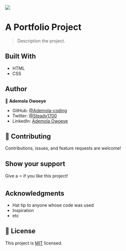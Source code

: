 ![](https://img.shields.io/badge/Microverse-blueviolet)


# A Portfolio Project
> Description the project.




## Built With

- HTML
- CSS



## Author

👤 **Ademola Owoeye**


- GitHub: [@Ademola-coding](https://github.com/Ademola-coding)
- Twitter: [@Steady1700](https://twitter.com/steady1700)
- LinkedIn: [Ademola Owoeye](https://www.linkedin.com/in/ademola-owoeye-0bb344223/)


## 🤝 Contributing

Contributions, issues, and feature requests are welcome!


## Show your support

Give a ⭐️ if you like this project!

## Acknowledgments

- Hat tip to anyone whose code was used
- Inspiration
- etc

## 📝 License

This project is [MIT](./MIT.md) licensed.

